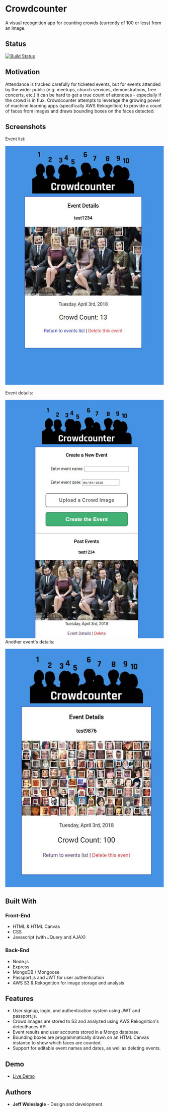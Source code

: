 # Crowdcounter
A visual recognition app for counting crowds (currently of 100 or less) from an image.

## Status

[![Build Status](https://travis-ci.org/jwoleslagle/Crowdcounter.svg?branch=master)](https://travis-ci.org/jwoleslagle/Crowdcounter)

## Motivation

Attendance is tracked carefully for ticketed events, but for events attended by the wider public (e.g. meetups, church services, demonstrations, free concerts, etc.) it can be hard to get a true count of attendees - especially if the crowd is in flux. Crowdcounter attempts to leverage the growing power of machine learning apps (specifically AWS Rekognition) to provide a count of faces from images and draws bounding boxes on the faces detected.

## Screenshots

Event list:

![event list](/assets/images/screenshots/Crowdcounter_screencap1.JPG?s=100)

Event details:

![event details page](/assets/images/screenshots/Crowdcounter_screencap2.JPG?s=100)
Another event's details:

![another event details page](/assets/images/screenshots/Crowdcounter_screencap3.JPG?s=100)

## Built With

### Front-End
* HTML & HTML Canvas
* CSS
* Javascript (with JQuery and AJAX)

### Back-End
* Node.js
* Express
* MongoDB / Mongoose
* Passport.js and JWT for user authentication
* AWS S3 & Rekognition for image storage and analysis

## Features

* User signup, login, and authentication system using JWT and passport.js.
* Crowd images are stored to S3 and analyzed using AWS Rekognition's detectFaces API. 
* Event results and user accounts stored in a Mongo database.
* Bounding boxes are programmatically drawn on an HTML Canvas instance to show which faces are counted.
* Support for editable event names and dates, as well as deleting events.

## Demo

- [Live Demo](https://crowdcounter.herokuapp.com/)

## Authors

* **Jeff Woleslagle** - Design and development
